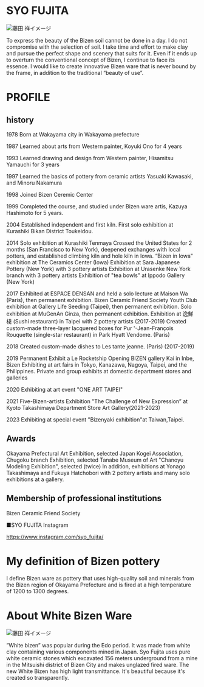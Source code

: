 # SYO FUJITA

![藤田 祥イメージ](https://bizen-gallerykai.com/_wp/wp-content/uploads/2019/12/photo_fujita.jpg)

To express the beauty of the Bizen soil cannot be done in a day.
I do not compromise with the selection of soil. I take time and effort to make clay and pursue the perfect shape and scenery that suits for it.
Even if it ends up to overturn the conventional concept of Bizen, I continue to face its essence.
I would like to create innovative Bizen ware that is never bound by the frame, in addition to the traditional “beauty of use”.

# PROFILE

## history

1978
Born at Wakayama city in Wakayama prefecture

1987
Learned about arts from Western painter, Koyuki Ono for 4 years

1993
Learned drawing and design from Western painter, Hisamitsu Yamauchi for 3 years

1997
Learned the basics of pottery from ceramic artists Yasuaki Kawasaki, and Minoru Nakamura

1998
Joined Bizen Ceremic Center

1999
Completed the course, and studied under Bizen ware artis, Kazuya Hashimoto for 5 years.

2004
Established independent and first kiln.
First solo exhibition at Kurashiki Bikan District Toukeidou.

2014
Solo exhibition at Kurashiki Tenmaya
Crossed the United States for 2 months (San Francisco to New York), deepened exchanges with local potters, and established climbing kiln and hole kiln in Iowa.
“Bizen in Iowa" exhibition at The Ceramics Center (Iowa)
Exhibition at Sara Japanese Pottery (New York) with 3 pottery artists
Exhibition at Urasenke New York branch with 3 pottery artists
Exhibition of "tea bowls" at Ippodo Gallery (New York)

2017
Exhibited at ESPACE DENSAN and held a solo lecture at Maison Wa (Paris), then permanent exhibition.
Bizen Ceramic Friend Society Youth Club exhibition at Gallery Life Seeding (Taipei), then permanent exhibition.
Solo exhibition at MuGenAn Ginza, then permanent exhibition.
Exhibition at 逸鮮棧 (Sushi restaurant) in Taipei with 2 pottery artists (2017-2019)
Created custom-made three-layer lacquered boxes for Pur '-Jean-François Rouquette (single-star restaurant) in Park Hyatt Vendome. (Paris)

2018
Created custom-made dishes to Les tante jeanne. (Paris) (2017-2019)

2019
Permanent Exhibit a Le Rocketship
Opening BIZEN gallery Kai in Inbe, Bizen
Exhibiting at art fairs in Tokyo, Kanazawa, Nagoya, Taipei, and the Philippines. Private and group exhibits at domestic department stores and galleries

2020
Exhibiting at art event "ONE ART TAIPEI"

2021
Five-Bizen-artists Exhibition "The Challenge of New Expression” at Kyoto Takashimaya Department Store Art Gallery(2021-2023)

2023
Exhibiting at special event "Bizenyaki exhibition"at Taiwan,Taipei.

## Awards

Okayama Prefectural Art Exhibition, selected
Japan Kogei Association, Chugoku branch Exhibition, selected
Tanabe Museum of Art "Chanoyu Modeling Exhibition", selected (twice)
In addition, exhibitions at Yonago Takashimaya and Fukuya Hatchobori with 2 pottery artists and many solo exhibitions at a gallery.

## Membership of professional institutions

Bizen Ceramic Friend Society

■SYO FUJITA Instagram

https://www.instagram.com/syo_fujita/

# My definition of Bizen pottery

I define Bizen ware as pottery that uses high-quality soil and minerals from the Bizen region of Okayama Prefecture and is fired at a high temperature of 1200 to 1300 degrees.

# About White Bizen Ware

![藤田 祥イメージ](https://arweave.net/Vtkn80-56R3CZMfVmpnpZDacKUcvG10BBI0eAg8LcBI)

”White bizen” was popular during the Edo period. It was made from white clay containing various components mined in Japan.
Syo Fujita uses pure white ceramic stones which excavated 156 meters underground from a mine in the Mitsuishi district of Bizen City and makes unglazed fired ware.
The new White Bizen has high light transmittance. It's beautiful because it's created so transparently.

